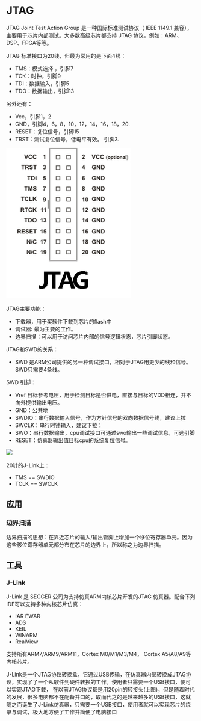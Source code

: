 # JTAG

JTAG Joint Test Action Group 是一种国际标准测试协议（ IEEE 1149.1 兼容），主要用于芯片内部测试。大多数高级芯片都支持 JTAG 协议，例如：ARM、DSP、FPGA等等。

JTAG 标准接口为20线，但最为常用的是下面4线：
- TMS：模式选择 ，引脚7
- TCK：时钟，引脚9
- TDI：数据输入，引脚5
- TDO：数据输出，引脚13

另外还有：
- Vcc，引脚1，2
- GND，引脚4，6，8，10，12，14，16，18，20.
- RESET：复位信号，引脚15
- TRST：测试复位信号，低电平有效。 引脚3.



<img src="images/jtag/jtag引脚.png">

JTAG主要功能：
- 下载器，用于奖软件下载到芯片的flash中
- 调试器: 最为主要的工作。
- 边界扫描：可以用于访问芯片内部的信号逻辑状态，芯片引脚状态。

JTAG和SWD的关系：
- SWD 是ARM公司提供的另一种调试接口，相对于JTAG用更少的线和信号。SWD只需要4条线。

SWD 引脚：
- Vref 目标参考电压，用于检测目标是否供电，直接与目标的VDD相连，并不向外提供输出电压。
- GND：公共地
- SWDIO：串行数据输入信号，作为方针信号的双向数据信号线，建议上拉
- SWCLK：串行时钟输入，建议下拉；
- SWO：串行数据输出，cpu调试接口可通过swo输出一些调试信息，可选引脚
- RESET：仿真器输出值目标cpu的系统复位信号。

<img src="images/jtag/jtag和swd.png">

20针的J-Link上：
- TMS == SWDIO
- TCLK == SWCLK


## 应用

### 边界扫描

边界扫描的思想：在靠近芯片的输入/输出管脚上增加一个移位寄存器单元。因为这些移位寄存器单元都分布在芯片的边界上，所以称之为边界扫描。

### 
## 工具

### J-Link

J-Link 是 SEGGER 公司为支持仿真ARM内核芯片开发的JTAG 仿真器。配合下列IDE可以支持多种内核芯片仿真：
- IAR EWAR
- ADS
- KEIL
- WINARM
- RealView

支持所有ARM7/ARM9/ARM11，Cortex M0/M1/M3/M4， Cortex A5/A8/A9等内核芯片。

J-Link是一个JTAG协议转换盒，它通过USB传输，在仿真器内部转换成JTAG协议，实现了了一个从软件到硬件转换的工作。使用者只需要一个USB接口，便可以实现JTAG下载， 在以前JTAG协议都是用20pin的转接头(上图)，但是随着时代的发展，很多电脑都不在配备并口的，取而代之的是越来越多的USB接口，这就随之而诞生了J-Link仿真器，只需要一个USB接口，使用者就可以实现芯片的烧录与调试，极大地方便了工作并简便了电脑接口
